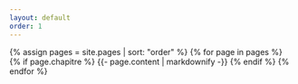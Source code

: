 ```yaml
---
layout: default
order: 1
---
```


{% assign pages = site.pages | sort: "order" %}
{% for page in pages %}
  {% if page.chapitre %}
    {{- page.content | markdownify -}}
  {% endif %}
{% endfor %}

 
 
